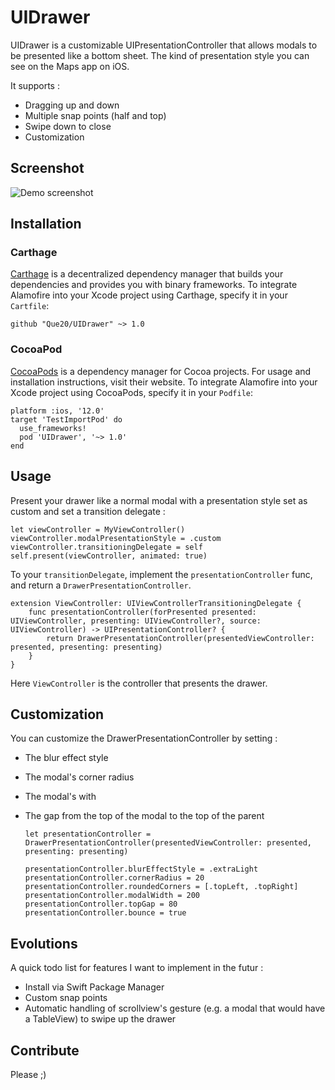 # UIDrawer
UIDrawer is a customizable UIPresentationController that allows modals to be presented like a bottom sheet. The kind of presentation style you can see on the Maps app on iOS.

It supports :
- Dragging up and down
- Multiple snap points (half and top)
- Swipe down to close
- Customization

## Screenshot

![Demo screenshot](https://raw.githubusercontent.com/Que20/UIDrawer/master/demo.gif)

## Installation

### Carthage

[Carthage](https://github.com/Carthage/Carthage) is a decentralized dependency manager that builds your dependencies and provides you with binary frameworks. To integrate Alamofire into your Xcode project using Carthage, specify it in your `Cartfile`:

```ogdl
github "Que20/UIDrawer" ~> 1.0
```

### CocoaPod
[CocoaPods](https://cocoapods.org) is a dependency manager for Cocoa projects. For usage and installation instructions, visit their website. To integrate Alamofire into your Xcode project using CocoaPods, specify it in your `Podfile`:


    platform :ios, '12.0'
    target 'TestImportPod' do
      use_frameworks!
      pod 'UIDrawer', '~> 1.0'
    end


## Usage

Present your drawer like a normal modal with a presentation style set as custom and set a transition delegate :

    let viewController = MyViewController()
    viewController.modalPresentationStyle = .custom
    viewController.transitioningDelegate = self
    self.present(viewController, animated: true)

To your `transitionDelegate`, implement the `presentationController` func, and return a `DrawerPresentationController`.

    extension ViewController: UIViewControllerTransitioningDelegate {
        func presentationController(forPresented presented: UIViewController, presenting: UIViewController?, source: UIViewController) -> UIPresentationController? {
            return DrawerPresentationController(presentedViewController: presented, presenting: presenting)
        }
    }

Here `ViewController` is the controller that presents the drawer.

## Customization

You can customize the DrawerPresentationController by setting :
- The blur effect style
- The modal's corner radius
- The modal's with
- The gap from the top of the modal to the top of the parent

      let presentationController = DrawerPresentationController(presentedViewController: presented, presenting: presenting)
      
      presentationController.blurEffectStyle = .extraLight
      presentationController.cornerRadius = 20
      presentationController.roundedCorners = [.topLeft, .topRight]
      presentationController.modalWidth = 200
      presentationController.topGap = 80
      presentationController.bounce = true

## Evolutions

A quick todo list for features I want to implement in the futur :
- Install via Swift Package Manager
- Custom snap points
- Automatic handling of scrollview's gesture (e.g. a modal that would have a TableView) to swipe up the drawer

## Contribute

Please ;)

